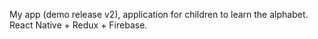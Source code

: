 My app (demo release v2), application for children to learn the alphabet. React Native + Redux + Firebase. 
